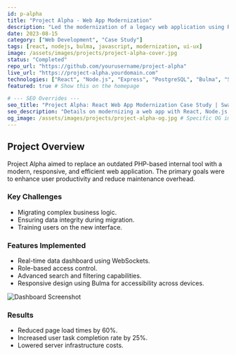 ```yaml
---
id: p-alpha
title: "Project Alpha - Web App Modernization"
description: "Led the modernization of a legacy web application using React, Node.js, and Bulma, improving performance and user experience significantly."
date: 2023-08-15
category: ["Web Development", "Case Study"]
tags: [react, nodejs, bulma, javascript, modernization, ui-ux]
image: /assets/images/projects/project-alpha-cover.jpg
status: "Completed"
repo_url: "https://github.com/yourusername/project-alpha"
live_url: "https://project-alpha.yourdomain.com"
technologies: ["React", "Node.js", "Express", "PostgreSQL", "Bulma", "Sass", "Webpack"]
featured: true # Show this on the homepage

# --- SEO Overrides ---
seo_title: "Project Alpha: React Web App Modernization Case Study | Swarnil"
seo_description: "Details on modernizing a web app with React, Node.js, and Bulma, focusing on performance and UX improvements."
og_image: /assets/images/projects/project-alpha-og.jpg # Specific OG image if different from cover
---
```


## Project Overview

Project Alpha aimed to replace an outdated PHP-based internal tool with a modern, responsive, and efficient web application. The primary goals were to enhance user productivity and reduce maintenance overhead.

### Key Challenges

*   Migrating complex business logic.
*   Ensuring data integrity during migration.
*   Training users on the new interface.

### Features Implemented

*   Real-time data dashboard using WebSockets.
*   Role-based access control.
*   Advanced search and filtering capabilities.
*   Responsive design using Bulma for accessibility across devices.

![Dashboard Screenshot](/assets/images/projects/project-alpha-screen1.png)

### Results

*   Reduced page load times by 60%.
*   Increased user task completion rate by 25%.
*   Lowered server infrastructure costs.